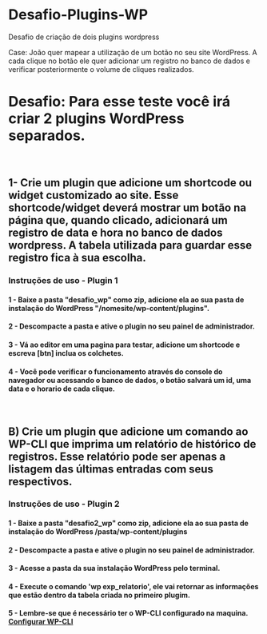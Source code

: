 # Desafio-Plugins-WP
Desafio de criação de dois plugins wordpress

Case: João quer mapear a utilização de um botão no seu site WordPress. A cada clique no botão ele quer adicionar um registro no banco de dados e verificar posteriormente o volume de cliques realizados.

# Desafio: Para esse teste você irá criar 2 plugins WordPress separados.
&nbsp;
&nbsp;

## 1- Crie um plugin que adicione um shortcode ou widget customizado ao site. Esse shortcode/widget deverá mostrar um botão na página que, quando clicado, adicionará um registro de data e hora no banco de dados wordpress. A tabela utilizada para guardar esse registro fica à sua escolha.

### Instruções  de uso - Plugin 1  
  #### 1 - Baixe a pasta "desafio_wp" como zip, adicione ela ao sua pasta de instalação do WordPress "/nomesite/wp-content/plugins".
  #### 2 - Descompacte a pasta e ative o plugin no seu painel de administrador.
  #### 3 - Vá ao editor em uma pagina para testar, adicione um shortcode e escreva [btn] inclua os colchetes. 
  #### 4 - Você pode verificar o funcionamento através do console do navegador ou acessando o banco de dados, o botão salvará um id, uma data e o horario de cada clique.
  &nbsp;
  &nbsp;

## B) Crie um plugin que adicione um comando ao WP-CLI que imprima um relatório de histórico de registros. Esse relatório pode ser apenas a listagem das últimas entradas com seus respectivos.

### Instruções  de uso -  Plugin 2 
  #### 1 - Baixe a pasta "desafio2_wp" como zip, adicione ela ao sua pasta de instalação do WordPress /pasta/wp-content/plugins 
  #### 2 - Descompacte a pasta e ative o plugin no seu painel de administrador.
  #### 3 - Acesse a pasta da sua instalação WordPress pelo terminal.
  #### 4 - Execute o comando 'wp exp_relatorio', ele vai retornar as informações que estão dentro da tabela criada no primeiro plugim.
  #### 5 - Lembre-se que é necessário ter o WP-CLI configurado na maquina. 	[Configurar WP-CLI](https://forma.hastedesign.com.br/wordpress/wp-cli-ganhe-tempo-com-linha-de-comando-do-wordpress/)
